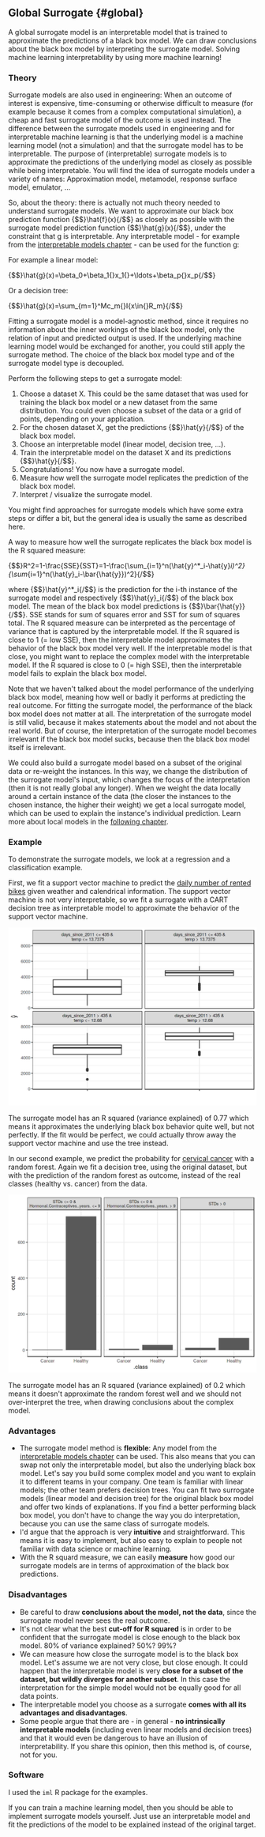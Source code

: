 

## Global Surrogate  {#global}

A global surrogate model is an interpretable model that is trained to approximate the predictions of a black box model. We can draw conclusions about the black box model by interpreting the surrogate model. Solving machine learning interpretability by using more machine learning!


### Theory

<!-- origins -->
Surrogate models are also used in engineering:
When an outcome of interest is expensive, time-consuming or otherwise difficult to measure (for example because it comes from a complex computational simulation), a cheap and fast surrogate model of the outcome is used instead. 
The difference between the surrogate models used in engineering and for interpretable machine learning is that the underlying model is a machine learning model (not a simulation) and that the surrogate model has to be interpretable. 
The purpose of (interpretable) surrogate models is to approximate the predictions of the underlying model as closely as possible while being interpretable.
You will find the idea of surrogate models under a variety of names:
Approximation model, metamodel, response surface model, emulator, ...

So, about the theory:  there is actually not much theory needed to understand surrogate models. 
We want to approximate our black box prediction function {$$}\hat{f}(x){/$$} as closely as possible with the surrogate model prediction function {$$}\hat{g}(x){/$$}, under the constraint that g is interpretable.
Any interpretable model - for example from the [interpretable models chapter](#simple) - can be used for the function g:

For example a linear model:

{$$}\hat{g}(x)=\beta_0+\beta_1{}x_1{}+\ldots+\beta_p{}x_p{/$$}

Or a decision tree:

{$$}\hat{g}(x)=\sum_{m=1}^Mc_m{}I\{x\in{}R_m\}{/$$}

Fitting a surrogate model is a model-agnostic method, since it requires no information about the inner workings of the black box model, only the relation of input and predicted output is used. 
If the underlying machine learning model would be exchanged for another, you could still apply the surrogate method.
The choice of the black box model type and of the surrogate model type is decoupled.


Perform the following steps to get a surrogate model:

1. Choose a dataset X. 
This could be the same dataset that was used for training the black box model or a new dataset from the same distribution.
You could even choose a subset of the data or a grid of points, depending on your application. 
1. For the chosen dataset X, get the predictions {$$}\hat{y}{/$$} of the black box model.
1. Choose an interpretable model (linear model, decision tree, ...).
1. Train the interpretable model on the dataset X and its predictions {$$}\hat{y}{/$$}.
1. Congratulations! You now have a surrogate model.
1. Measure how well the surrogate model replicates the prediction of the black box model.
1. Interpret / visualize the surrogate model.

You might find approaches for surrogate models which have some extra steps or differ a bit, but the general idea is usually the same as described here.

<!-- measure fit -->
A way to measure how well the surrogate replicates the black box model is the R squared measure: 

{$$}R^2=1-\frac{SSE}{SST}=1-\frac{\sum_{i=1}^n(\hat{y}^*_i-\hat{y}_i)^2}{\sum_{i=1}^n(\hat{y}_i-\bar{\hat{y}})^2}{/$$}

where {$$}\hat{y}^*_i{/$$} is the prediction for the i-th instance of the surrogate model and respectively {$$}\hat{y}_i{/$$} of the black box model.
The mean of the black box model predictions is {$$}\bar{\hat{y}}{/$$}.
SSE stands for sum of squares error and SST for sum of squares total. 
The R squared measure can be interpreted as the percentage of variance that is captured by the interpretable model. 
If the R squared is close to 1 (= low SSE), then the interpretable model approximates the behavior of the black box model very well. 
If the interpretable model is that close, you might want to replace the complex model with the interpretable model.
If the R squared is close to 0 (= high SSE), then the interpretable model fails to explain the black box model.

Note that we haven't talked about the model performance of the underlying black box model, meaning how well or badly it performs at predicting the real outcome. 
For fitting the surrogate model, the performance of the black box model does not matter at all. 
The interpretation of the surrogate model is still valid, because it makes statements about the model and not about the real world.
But of course, the interpretation of the surrogate model becomes irrelevant if the black box model sucks, because then the black box model itself is irrelevant.



<!-- More ideas-->
We could also build a surrogate model based on a subset of the original data or re-weight the instances.
In this way, we change the distribution of the surrogate model's input, which changes the focus of the interpretation (then it is not really global any longer).
When we weight the data locally around a certain instance of the data (the closer the instances to the chosen instance, the higher their weight) we get a local surrogate model, which can be used to explain the instance's individual prediction.
Learn more about local models in the [following chapter](#lime).


### Example
To demonstrate the surrogate models, we look at a regression and a classification example.

First, we fit a support vector machine to predict the [daily number of rented bikes](#bike-data) given weather and calendrical information.
The support vector machine is not very interpretable, so we fit a surrogate with a CART decision tree as interpretable model to approximate the behavior of the support vector machine.

![The terminal nodes of a surrogate tree that approximates the behavior of a support vector machine trained on the bike rental dataset. The distributions in the nodes show that the surrogate tree predicts a higher number of rented bikes when the weather is above around 13 degrees (Celsius) and when the day was later in the 2 year period (cut point at 435 days).](images/surrogate-bike-1.png)

The surrogate model has an R squared (variance explained) of 0.77 which means it approximates the underlying black box behavior quite well, but not perfectly.
If the fit would be perfect, we could actually throw away the support vector machine and use the tree instead.

In our second example, we predict the probability for [cervical cancer](#cervical) with a random forest.
Again we fit a decision tree, using the original dataset, but with the prediction of the random forest as outcome, instead of the real classes (healthy vs. cancer) from the data.

![The terminal nodes of a surrogate tree that approximates the behavior of a random forest trained on the cervical cancer dataset. The counts in the nodes show the distribution of the black box models classifications in the nodes.](images/surrogate-cervical-1.png)

The surrogate model has an R squared (variance explained) of 0.2 which means it doesn't approximate the  random forest well and we should not over-interpret the tree, when drawing conclusions about the complex model.

### Advantages 
- The surrogate model method is **flexible**: Any model from the [interpretable models chapter](#simple) can be used.
This also means that you can swap not only the interpretable model, but also the underlying black box model.
Let's say you build some complex model and you want to explain it to different teams in your company.
One team is familiar with linear models; the other team prefers decision trees.
You can fit two surrogate models (linear model and decision tree) for the original black box model and offer two kinds of explanations.
If you find a better performing black box model, you don't have to change the way you do interpretation, because you can use the same class of surrogate models.
- I'd argue that the approach is very **intuitive** and straightforward.
This means it is easy to implement, but also easy to explain to people not familiar with data science or machine learning.
- With the R squard measure, we can easily **measure** how good our surrogate models are in terms of approximation of the black box predictions. 

### Disadvantages
- Be careful to draw **conclusions about the model, not the data**, since the surrogate model never sees the real outcome.
- It's not clear what the best **cut-off for R squared** is in order to be confident that the surrogate model is close enough to the black box model.
80% of variance explained? 50%? 99%?
- We can measure how close the surrogate model is to the black box model. 
Let's assume we are not very close, but close enough. 
It could happen that the interpretable model is very **close for a subset of the dataset, but wildly diverges for another subset**. 
In this case the interpretation for the simple model would not be equally good for all data points.
- The interpretable model you choose as a surrogate **comes with all its advantages and disadvantages**. 
- Some people argue that there are - in general - **no intrinsically interpretable models** (including even linear models and decision trees) and that it would even be dangerous to have an illusion of interpretability. 
If you share this opinion, then this method is, of course, not for you.

### Software

I used the `iml` R package for the examples.

If you can train a machine learning model, then you should be able to implement surrogate models yourself.
Just use an interpretable model and fit the predictions of the model to be explained instead of the original target.

